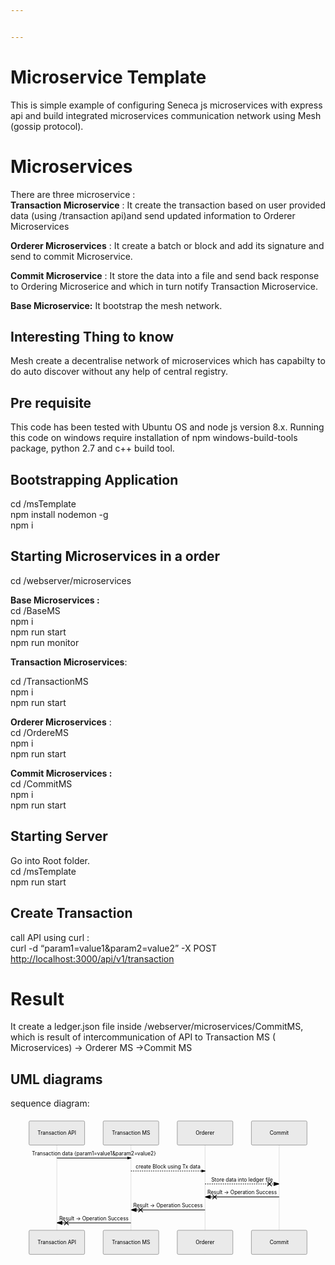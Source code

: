 ```yaml
---


---
```


<h1 id="microservice-template">Microservice Template</h1>
<p>This is simple example of configuring Seneca js microservices with express api and build integrated microservices communication network using Mesh (gossip protocol).</p>
<h1 id="microservices">Microservices</h1>
<p>There are three microservice :<br>
<strong>Transaction Microservice</strong> : It create the transaction based on user provided data (using /transaction api)and send updated information to Orderer Microservices</p>
<p><strong>Orderer Microservices</strong> : It create a batch or block and add its signature and send to commit Microservice.</p>
<p><strong>Commit Microservice</strong> : It store the data into a file and send back response to Ordering Microserice and which in turn notify Transaction Microservice.</p>
<p><strong>Base Microservice:</strong> It bootstrap the mesh network.</p>
<h2 id="interesting-thing-to-know">Interesting Thing to know</h2>
<p>Mesh create a decentralise network of microservices which has capabilty to do auto discover without any help of central registry.</p>
<h2 id="pre-requisite">Pre requisite</h2>
<p>This code has been tested with Ubuntu OS and node js version 8.x. Running this code on windows require installation of npm windows-build-tools package, python 2.7 and c++ build tool.</p>
<h2 id="bootstrapping-application">Bootstrapping Application</h2>
<p>cd /msTemplate<br>
npm install nodemon -g<br>
npm i</p>
<h2 id="starting-microservices-in-a-order">Starting Microservices in a order</h2>
<p>cd /webserver/microservices</p>
<p><strong>Base Microservices :</strong><br>
cd /BaseMS<br>
npm i<br>
npm run start<br>
npm run monitor</p>
<p><strong>Transaction Microservices</strong>:</p>
<p>cd /TransactionMS<br>
npm i<br>
npm run start</p>
<p><strong>Orderer Microservices</strong> :<br>
cd /OrdereMS<br>
npm i<br>
npm run start</p>
<p><strong>Commit Microservices :</strong><br>
cd /CommitMS<br>
npm i<br>
npm run start</p>
<h2 id="starting-server">Starting Server</h2>
<p>Go into Root folder.<br>
cd /msTemplate<br>
npm run start</p>
<h2 id="create-transaction">Create Transaction</h2>
<p>call API using curl :<br>
curl -d “param1=value1&amp;param2=value2” -X POST <a href="http://localhost:3000/api/v1/transaction">http://localhost:3000/api/v1/transaction</a></p>
<h1 id="result">Result</h1>
<p>It create a ledger.json file inside /webserver/microservices/CommitMS, which is result of intercommunication of API to Transaction MS ( Microservices) -&gt; Orderer MS -&gt;Commit MS</p>
<h2 id="uml-diagrams">UML diagrams</h2>
<p>sequence diagram:</p>
<div class="mermaid"><svg xmlns="http://www.w3.org/2000/svg" id="mermaid-svg-KEssxtJYxDVNCAjr" height="100%" width="100%" style="max-width:850px;" viewBox="-50 -10 850 371"><g></g><g><line id="actor4" x1="75" y1="5" x2="75" y2="360" class="actor-line" stroke-width="0.5px" stroke="#999"></line><rect x="0" y="0" fill="#eaeaea" stroke="#666" width="150" height="65" rx="3" ry="3" class="actor"></rect><text x="75" y="32.5" dominant-baseline="central" alignment-baseline="central" class="actor" style="text-anchor: middle;"><tspan x="75" dy="0">Transaction API</tspan></text></g><g><line id="actor5" x1="275" y1="5" x2="275" y2="360" class="actor-line" stroke-width="0.5px" stroke="#999"></line><rect x="200" y="0" fill="#eaeaea" stroke="#666" width="150" height="65" rx="3" ry="3" class="actor"></rect><text x="275" y="32.5" dominant-baseline="central" alignment-baseline="central" class="actor" style="text-anchor: middle;"><tspan x="275" dy="0">Transaction MS</tspan></text></g><g><line id="actor6" x1="475" y1="5" x2="475" y2="360" class="actor-line" stroke-width="0.5px" stroke="#999"></line><rect x="400" y="0" fill="#eaeaea" stroke="#666" width="150" height="65" rx="3" ry="3" class="actor"></rect><text x="475" y="32.5" dominant-baseline="central" alignment-baseline="central" class="actor" style="text-anchor: middle;"><tspan x="475" dy="0">Orderer</tspan></text></g><g><line id="actor7" x1="675" y1="5" x2="675" y2="360" class="actor-line" stroke-width="0.5px" stroke="#999"></line><rect x="600" y="0" fill="#eaeaea" stroke="#666" width="150" height="65" rx="3" ry="3" class="actor"></rect><text x="675" y="32.5" dominant-baseline="central" alignment-baseline="central" class="actor" style="text-anchor: middle;"><tspan x="675" dy="0">Commit</tspan></text></g><defs><marker id="arrowhead" refX="5" refY="2" markerWidth="6" markerHeight="4" orient="auto"><path d="M 0,0 V 4 L6,2 Z"></path></marker></defs><defs><marker id="crosshead" markerWidth="15" markerHeight="8" orient="auto" refX="16" refY="4"><path fill="black" stroke="#000000" stroke-width="1px" d="M 9,2 V 6 L16,4 Z" style="stroke-dasharray: 0, 0;"></path><path fill="none" stroke="#000000" stroke-width="1px" d="M 0,1 L 6,7 M 6,1 L 0,7" style="stroke-dasharray: 0, 0;"></path></marker></defs><g><text x="175" y="93" class="messageText" style="text-anchor: middle;">Transaction data {param1=value1&amp;param2=value2}</text><line x1="75" y1="100" x2="275" y2="100" class="messageLine0" stroke-width="2" stroke="black" marker-end="url(#arrowhead)" style="fill: none;"></line></g><g><text x="375" y="128" class="messageText" style="text-anchor: middle;">create Block using Tx data</text><line x1="275" y1="135" x2="475" y2="135" class="messageLine1" stroke-width="2" stroke="black" marker-end="url(#arrowhead)" style="stroke-dasharray: 3, 3; fill: none;"></line></g><g><text x="575" y="163" class="messageText" style="text-anchor: middle;">Store data into ledger file</text><line x1="475" y1="170" x2="675" y2="170" class="messageLine1" stroke-width="2" stroke="black" marker-end="url(#crosshead)" style="stroke-dasharray: 3, 3; fill: none;"></line></g><g><text x="575" y="198" class="messageText" style="text-anchor: middle;">Result -&gt; Operation Success</text><line x1="675" y1="205" x2="475" y2="205" class="messageLine0" stroke-width="2" stroke="black" marker-end="url(#crosshead)" style="fill: none;"></line></g><g><text x="375" y="233" class="messageText" style="text-anchor: middle;">Result -&gt; Operation Success</text><line x1="475" y1="240" x2="275" y2="240" class="messageLine0" stroke-width="2" stroke="black" marker-end="url(#crosshead)" style="fill: none;"></line></g><g><text x="175" y="268" class="messageText" style="text-anchor: middle;">Result -&gt; Operation Success</text><line x1="275" y1="275" x2="75" y2="275" class="messageLine0" stroke-width="2" stroke="black" marker-end="url(#crosshead)" style="fill: none;"></line></g><g><rect x="0" y="295" fill="#eaeaea" stroke="#666" width="150" height="65" rx="3" ry="3" class="actor"></rect><text x="75" y="327.5" dominant-baseline="central" alignment-baseline="central" class="actor" style="text-anchor: middle;"><tspan x="75" dy="0">Transaction API</tspan></text></g><g><rect x="200" y="295" fill="#eaeaea" stroke="#666" width="150" height="65" rx="3" ry="3" class="actor"></rect><text x="275" y="327.5" dominant-baseline="central" alignment-baseline="central" class="actor" style="text-anchor: middle;"><tspan x="275" dy="0">Transaction MS</tspan></text></g><g><rect x="400" y="295" fill="#eaeaea" stroke="#666" width="150" height="65" rx="3" ry="3" class="actor"></rect><text x="475" y="327.5" dominant-baseline="central" alignment-baseline="central" class="actor" style="text-anchor: middle;"><tspan x="475" dy="0">Orderer</tspan></text></g><g><rect x="600" y="295" fill="#eaeaea" stroke="#666" width="150" height="65" rx="3" ry="3" class="actor"></rect><text x="675" y="327.5" dominant-baseline="central" alignment-baseline="central" class="actor" style="text-anchor: middle;"><tspan x="675" dy="0">Commit</tspan></text></g></svg></div>

